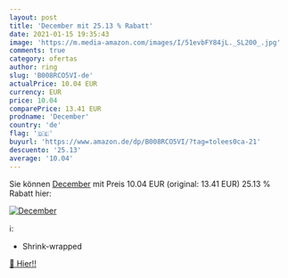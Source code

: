 ```yaml
---
layout: post
title: 'December mit 25.13 % Rabatt'
date: 2021-01-15 19:35:43
image: 'https://m.media-amazon.com/images/I/51evbFY84jL._SL200_.jpg'
comments: true
category: ofertas
author: ring
slug: 'B008RCO5VI-de'
actualPrice: 10.04 EUR
currency: EUR
price: 10.04
comparePrice: 13.41 EUR
prodname: 'December'
country: 'de'
flag: '🇩🇪'
buyurl: 'https://www.amazon.de/dp/B008RCO5VI/?tag=tolees0ca-21'
descuento: '25.13'
average: '10.04'
---
```


Sie können [December](https://www.amazon.de/dp/B008RCO5VI/?tag=tolees0ca-21) mit Preis 10.04 EUR (original: 13.41 EUR) 25.13 % Rabatt hier:

[![December](https://m.media-amazon.com/images/I/51evbFY84jL._SL200_.jpg)](https://www.amazon.de/dp/B008RCO5VI/?tag=tolees0ca-21)

ℹ️:

- Shrink-wrapped

[🛒 Hier!!](https://www.amazon.de/dp/B008RCO5VI/?tag=tolees0ca-21)
